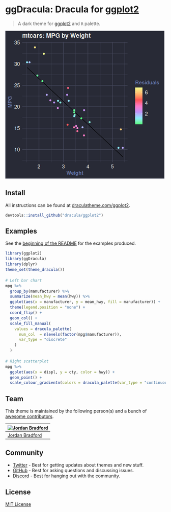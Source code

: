 # ggDracula: Dracula for [ggplot2](https://github.com/tidyverse/ggplot2)

> A dark theme for [ggplot2](https://github.com/tidyverse/ggplot2) and `R` palette.

![MPG Plots](screenshot.png)

## Install

All instructions can be found at [draculatheme.com/ggplot2](https://draculatheme.com/ggplot2).
```R
devtools::install_github("dracula/ggplot2")
```

## Examples

See the [beginning of the README](#ggdracula-dracula-for-ggplot2) for the examples produced.

```R
library(ggplot2)
library(ggDracula)
library(dplyr)
theme_set(theme_dracula())

# Left bar chart
mpg %>%
  group_by(manufacturer) %>%
  summarize(mean_hwy = mean(hwy)) %>%
  ggplot(aes(x = manufacturer, y = mean_hwy, fill = manufacturer)) +
  theme(legend.position = "none") +
  coord_flip() +
  geom_col() +
  scale_fill_manual(
    values = dracula_palette(
      num_col  = nlevels(factor(mpg$manufacturer)),
      var_type = "discrete"
    )
  )

# Right scatterplot
mpg %>%
  ggplot(aes(x = displ, y = cty, color = hwy)) +
  geom_point() +
  scale_colour_gradientn(colors = dracula_palette(var_type = "continuous"))
```

## Team

This theme is maintained by the following person(s) and a bunch of [awesome contributors](https://github.com/dracula/ggplot2/graphs/contributors).

| [![Jordan Bradford](https://github.com/jrdnbradford.png?size=100)](https://github.com/jrdnbradford) |
| --------------------------------------------------------------------------------------------------- |
| [Jordan Bradford](https://github.com/jrdnbradford)                                                  |

## Community

- [Twitter](https://twitter.com/draculatheme) - Best for getting updates about themes and new stuff.
- [GitHub](https://github.com/dracula/dracula-theme/discussions) - Best for asking questions and discussing issues.
- [Discord](https://draculatheme.com/discord-invite) - Best for hanging out with the community.

## License

[MIT License](./LICENSE)
